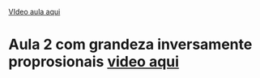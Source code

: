 [VIdeo aula aqui](https://www.youtube.com/watch?v=jGnossl7ggQ)

# Aula 2 com grandeza inversamente proprosionais [video aqui](https://www.youtube.com/watch?v=q846Qdi-od8)
